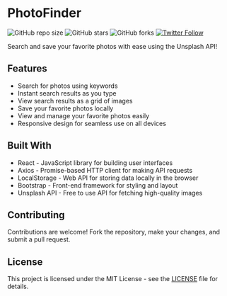 # PhotoFinder

![GitHub repo size](https://img.shields.io/github/repo-size/your-username/PhotoFinder)
![GitHub stars](https://img.shields.io/github/stars/your-username/PhotoFinder?style=social)
![GitHub forks](https://img.shields.io/github/forks/your-username/PhotoFinder?style=social)
[![Twitter Follow](https://img.shields.io/twitter/follow/your-twitter?style=social)](https://twitter.com/your-twitter)

Search and save your favorite photos with ease using the Unsplash API!

## Features

- Search for photos using keywords
- Instant search results as you type
- View search results as a grid of images
- Save your favorite photos locally
- View and manage your favorite photos easily
- Responsive design for seamless use on all devices


## Built With

- React - JavaScript library for building user interfaces
- Axios - Promise-based HTTP client for making API requests
- LocalStorage - Web API for storing data locally in the browser
- Bootstrap - Front-end framework for styling and layout
- Unsplash API - Free to use API for fetching high-quality images

## Contributing

Contributions are welcome! Fork the repository, make your changes, and submit a pull request.

## License

This project is licensed under the MIT License - see the [LICENSE](LICENSE) file for details.
